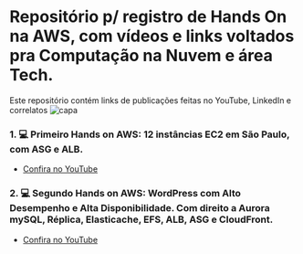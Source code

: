# Repositório p/ registro de Hands On na AWS, com vídeos e links voltados pra Computação na Nuvem e área Tech.

Este repositório contém links de publicações feitas no YouTube, LinkedIn e correlatos
![capa](https://github.com/user-attachments/assets/855ad54c-ee1a-4bba-a395-3941884ccc8d)

### 1. 💻 Primeiro Hands on AWS: 12 instâncias EC2 em São Paulo, com ASG e ALB.
- [Confira no YouTube](https://youtu.be/snQuYvEOqa8/)

### 2. 💻 Segundo Hands on AWS: WordPress com Alto Desempenho e Alta Disponibilidade. Com direito a Aurora mySQL, Réplica, Elasticache, EFS, ALB, ASG e CloudFront.
- [Confira no YouTube](https://youtu.be/hSKTYRnx-ZI)
